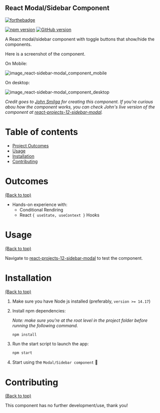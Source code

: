 ## React Modal/Sidebar Component

[![forthebadge](https://forthebadge.com/images/badges/works-on-my-machine.svg)](https://forthebadge.com)

[![npm version](https://badge.fury.io/js/react.svg)](https://badge.fury.io/js/react)
[![GitHub version](https://badge.fury.io/gh/yasir-isse%2Freact-tours-app.svg)](https://badge.fury.io/gh/yasir-isse%2Freact-tours-app)

A React modal/sidebar component with toggle buttons that show/hide the components.

Here is a screenshot of the component.

On Mobile:

![image_react-sidebar-modal_component_mobile](https://user-images.githubusercontent.com/77013296/163916755-3f786ddc-babb-4545-b260-b798842f5098.png)

On desktop:

![image_react-sidebar-modal_component_desktop](https://user-images.githubusercontent.com/77013296/163916774-7275a9bb-3ce2-4c55-8a32-5f85104af832.png)

_Credit goes to [John Smilga](https://github.com/john-smilga) for creating this component. If you're curious abou how the component works, you can check John's live version of the component at [react-projects-12-sidebar-modal](https://react-projects-12-sidebar-modal.netlify.app/)._

# Table of contents

- [Project Outcomes](#outcomes)
- [Usage](#usage)
- [Installation](#installation)
- [Contributing](#contributing)

# Outcomes

[(Back to top)](#table-of-contents)

- Hands-on experience with:
  - Conditional Rendiring
  - React `{ useState, useContext }` Hooks

# Usage

[(Back to top)](#table-of-contents)

Navigate to [react-projects-12-sidebar-modal](https://react-projects-12-sidebar-modal.netlify.app/) to test the component.

# Installation

[(Back to top)](#table-of-contents)

1. Make sure you have Node js installed (preferably, `version >= 14.17`)

2. Install npm dependencies:

   _Note: make sure you're at the root level in the project folder before running the following command._

   ```bash
   npm install
   ```

3. Run the start script to launch the app:

   ```bash
   npm start
   ```

4. Start using the `Modal/Sidebar component` :tada:

# Contributing

[(Back to top)](#table-of-contents)

This component has no further development/use, thank you!
